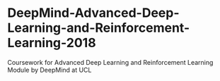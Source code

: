 # DeepMind-Advanced-Deep-Learning-and-Reinforcement-Learning-2018
Coursework for Advanced Deep Learning and Reinforcement Learning Module by DeepMind at UCL

